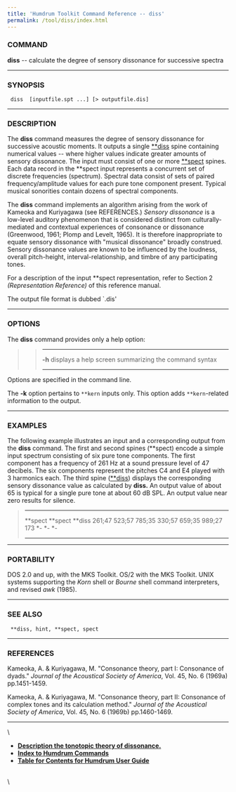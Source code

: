 ```yaml
---
title: 'Humdrum Toolkit Command Reference -- diss'
permalink: /tool/diss/index.html
---
```



### COMMAND

**diss** -- calculate the degree of sensory dissonance for successive
spectra

------------------------------------------------------------------------

### SYNOPSIS

` diss  [inputfile.spt ...] [> outputfile.dis]`

------------------------------------------------------------------------

### DESCRIPTION

The **diss** command measures the degree of sensory dissonance for
successive acoustic moments. It outputs a single
[\*\*diss](../representations/diss.rep.html) spine containing numerical
values \-- where higher values indicate greater amounts of sensory
dissonance. The input must consist of one or more
[\*\*spect](../representations/spect.rep.html) spines. Each data record
in the \*\*spect input represents a concurrent set of discrete
frequencies (spectrum). Spectral data consist of sets of paired
frequency/amplitude values for each pure tone component present. Typical
musical sonorities contain dozens of spectral components.

The **diss** command implements an algorithm arising from the work of
Kameoka and Kuriyagawa (see REFERENCES.) *Sensory dissonance* is a
low-level auditory phenomenon that is considered distinct from
culturally-mediated and contextual experiences of consonance or
dissonance (Greenwood, 1961; Plomp and Levelt, 1965). It is therefore
inappropriate to equate sensory dissonance with \"musical dissonance\"
broadly construed. Sensory dissonance values are known to be influenced
by the loudness, overall pitch-height, interval-relationship, and timbre
of any participating tones.

For a description of the input \*\*spect representation, refer to
Section 2 *(Representation Reference)* of this reference manual.

The output file format is dubbed \`.dis\'

------------------------------------------------------------------------

### OPTIONS

The **diss** command provides only a help option:

> >   -------- -------------------------------------------------------
> >   **-h**   displays a help screen summarizing the command syntax
> >   -------- -------------------------------------------------------
> >
Options are specified in the command line.

The **-k** option pertains to `**kern` inputs only. This option adds
`**kern`-related information to the output.

------------------------------------------------------------------------

### EXAMPLES

The following example illustrates an input and a corresponding output
from the **diss** command. The first and second spines (\*\*spect)
encode a simple input spectrum consisting of six pure tone components.
The first component has a frequency of 261 Hz at a sound pressure level
of 47 decibels. The six components represent the pitches C4 and E4
played with 3 harmonics each. The third spine
([\*\*diss](../representations/diss.rep.html)) displays the
corresponding sensory dissonance value as calculated by **diss.** An
output value of about 65 is typical for a single pure tone at about 60
dB SPL. An output value near zero results for silence.

>   ---------------------- ---------------------- ----------
>   \*\*spect              \*\*spect              \*\*diss
>   261;47 523;57 785;35   330;57 659;35 989;27   173
>   \*-                    \*-                    \*-
>   ---------------------- ---------------------- ----------
>
------------------------------------------------------------------------

### PORTABILITY

DOS 2.0 and up, with the MKS Toolkit. OS/2 with the MKS Toolkit. UNIX
systems supporting the *Korn* shell or *Bourne* shell command
interpreters, and revised *awk* (1985).

------------------------------------------------------------------------

### SEE ALSO

` **diss, hint, **spect, spect`

------------------------------------------------------------------------

### REFERENCES

Kameoka, A. & Kuriyagawa, M. \"Consonance theory, part I: Consonance of
dyads.\" *Journal of the Acoustical Society of America*, Vol. 45, No. 6
(1969a) pp.1451-1459.

Kameoka, A. & Kuriyagawa, M. \"Consonance theory, part II: Consonance of
complex tones and its calculation method.\" *Journal of the Acoustical
Society of America*, Vol. 45, No. 6 (1969b) pp.1460-1469.

------------------------------------------------------------------------

\

-   [**Description the tonotopic theory of
    dissonance.**](/Humdrum/Music829B/tonotopic.html)
-   [**Index to Humdrum Commands**](../commands.toc.html)
-   [**Table for Contents for Humdrum User Guide**](../guide.toc.html)

\
\
